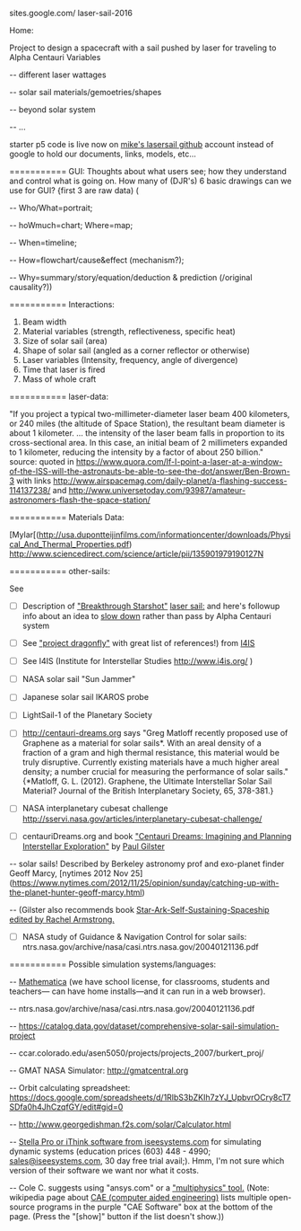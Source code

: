sites.google.com/
laser-sail-2016

Home: 

Project to design a spacecraft with a sail pushed by laser for traveling to Alpha Centauri
Variables

-- different laser wattages

-- solar sail materials/gemoetries/shapes

-- beyond solar system

-- ...

starter p5 code 
 is live now on [mike's lasersail github](https://github.com/mroam/lasersail/blob/master/index.html)
account instead of google to hold our documents, links, models, etc...

=========== GUI:
Thoughts about what users see; how they understand and control what is going on.
How many of (DJR's) 6 basic drawings can we use for GUI? {first 3 are raw data) (

-- Who/What=portrait; 

-- hoWmuch=chart; Where=map;   

-- When=timeline;

-- How=flowchart/cause&effect (mechanism?); 

-- Why=summary/story/equation/deduction & prediction (/original causality?))

=========== Interactions:

1. Beam width
2. Material variables (strength, reflectiveness, specific heat)
3. Size of solar sail (area)
4. Shape of solar sail (angled as a corner reflector or otherwise)
5. Laser variables (Intensity, frequency, angle of divergence)
6. Time that laser is fired
7. Mass of whole craft

=========== laser-data:

"If you project a typical two-millimeter-diameter laser beam 400 kilometers, or 240 miles (the altitude of Space Station), the resultant beam diameter is about 1 kilometer. … the intensity of the laser beam falls in proportion to its cross-sectional area. In this case, an initial beam of 2 millimeters expanded to 1 kilometer, reducing the intensity by a factor of about 250 billion."
source: quoted in https://www.quora.com/If-I-point-a-laser-at-a-window-of-the-ISS-will-the-astronauts-be-able-to-see-the-dot/answer/Ben-Brown-3 with links http://www.airspacemag.com/daily-planet/a-flashing-success-114137238/ and http://www.universetoday.com/93987/amateur-astronomers-flash-the-space-station/

=========== Materials Data:

[Mylar[(http://usa.dupontteijinfilms.com/informationcenter/downloads/Physical_And_Thermal_Properties.pdf)
http://www.sciencedirect.com/science/article/pii/135901979190127N


=========== other-sails:

See 

- [ ] Description of ["Breakthrough Starshot"](http://breakthroughinitiatives.org/) [laser sail:](http://earthsky.org/space/breakthrough-starshot-aims-for-alpha-centauri) and here's followup info about an idea to [slow down](https://earthsky.org/space/full-braking-at-alpha-centauri/)
rather than pass by Alpha Centauri system

- [ ] See ["project dragonfly"](http://www.centauri-dreams.org/?p=31478) with great list of references!) from [I4IS](http://i4is.org/news/dragonfly)

- [ ] See I4IS (Institute for Interstellar Studies http://www.i4is.org/ )

- [ ] NASA solar sail "Sun Jammer"

- [ ] Japanese solar sail IKAROS probe

- [ ] LightSail-1 of the Planetary Society

- [ ] http://centauri-dreams.org says "Greg Matloff recently proposed use of Graphene as a material for solar sails*. With an areal density of a fraction of a gram and high thermal resistance, this material would be truly disruptive. Currently existing materials have a much higher areal density; a number crucial for measuring the performance of solar sails." {*Matloff, G. L. (2012). Graphene, the Ultimate Interstellar Solar Sail Material? Journal of the British Interplanetary Society, 65, 378-381.}

- [ ] NASA interplanetary cubesat challenge http://sservi.nasa.gov/articles/interplanetary-cubesat-challenge/

- [ ] centauriDreams.org and book ["Centauri Dreams: Imagining and Planning Interstellar Exploration"](https://www.amazon.com/dp/038700436X/?tag=centauridream-20) by [Paul Gilster](https://www.centauri-dreams.org/9-2/)

-- solar sails! Described by Berkeley astronomy prof and exo-planet finder Geoff Marcy, [nytimes 2012 Nov 25] (https://www.nytimes.com/2012/11/25/opinion/sunday/catching-up-with-the-planet-hunter-geoff-marcy.html)

-- (Gilster also recommends book [Star-Ark-Self-Sustaining-Spaceship edited by Rachel Armstrong.](https://www.amazon.com/Star-Ark-Self-Sustaining-Spaceship-Springer-ebook/dp/B01N0DKOVE/ref=as_li_ss_il?s=books&ie=UTF8&qid=1482786966&sr=1-1&keywords=star+ark+rachel+armstrong&linkCode=li2&tag=centadream0b-20&linkId=4dad78476119377785fe11e605223789)

- [ ] NASA study of Guidance & Navigation Control for solar sails: ntrs.nasa.gov/archive/nasa/casi.ntrs.nasa.gov/20040121136.pdf

=========== Possible simulation systems/languages:

-- [Mathematica](https://www.wolfram.com) (we have school license, for classrooms, students and teachers— can have home installs—and it can run in a web browser).

-- ntrs.nasa.gov/archive/nasa/casi.ntrs.nasa.gov/20040121136.pdf

-- https://catalog.data.gov/dataset/comprehensive-solar-sail-simulation-project

-- ccar.colorado.edu/asen5050/projects/projects_2007/burkert_proj/

-- GMAT NASA Simulator: http://gmatcentral.org  

-- Orbit calculating spreadsheet: https://docs.google.com/spreadsheets/d/1RlbS3bZKIh7zYJ_UpbvrOCry8cT7SDfa0h4JhCzqfGY/edit#gid=0

-- http://www.georgedishman.f2s.com/solar/Calculator.html 

-- [Stella Pro or iThink software from iseesystems.com](https://www.iseesystems.com/store/products/) for simulating dynamic systems (education prices (603) 448 - 4990; sales@iseesystems.com, 30 day free trial avail;). Hmm, I'm not sure which version of their software we want nor what it costs.

-- Cole C. suggests using "ansys.com" or a ["multiphysics" tool.](https://en.wikipedia.org/wiki/Multiphysics_simulation) (Note: wikipedia page about [CAE (computer aided engineering)](https://en.wikipedia.org/wiki/Computer-aided_engineering) lists multiple open-source programs in the purple "CAE Software" box at the bottom of the page. (Press the "[show]" button if the list doesn't show.))
